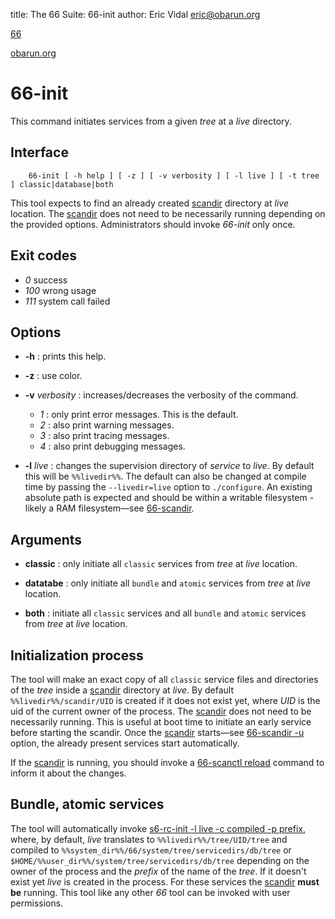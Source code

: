 title: The 66 Suite: 66-init
author: Eric Vidal <eric@obarun.org>

[66](index.html)

[obarun.org](https://web.obarun.org)

# 66-init

This command initiates services from a given *tree* at a *live* directory. 

## Interface

```
    66-init [ -h help ] [ -z ] [ -v verbosity ] [ -l live ] [ -t tree ] classic|database|both
```

This tool expects to find an already created [scandir](66-scandir.html) directory at *live* location. The [scandir](66-scandir.html) does not need to be necessarily running depending on the provided options. Administrators should invoke *66-init* only once.

## Exit codes

- *0* success
- *100* wrong usage
- *111* system call failed

## Options

- **-h** : prints this help.

- **-z** : use color.

- **-v** *verbosity* : increases/decreases the verbosity of the command.
    * *1* : only print error messages. This is the default.
    * *2* : also print warning messages.
    * *3* : also print tracing messages.
    * *4* : also print debugging messages.

- **-l** *live* : changes the supervision directory of *service* to *live*. By default this will be `%%livedir%%`. The default can also be changed at compile time by passing the `--livedir=live` option to `./configure`. An existing absolute path is expected and should be within a writable filesystem - likely a RAM filesystem—see [66-scandir](66-scandir.html).

## Arguments

- **classic** : only initiate all `classic` services from *tree* at *live* location. 

- **datatabe** : only initiate all `bundle` and `atomic` services from *tree* at *live* location. 

- **both** : initiate all `classic` services and all `bundle` and `atomic` services from *tree* at *live* location. 


## Initialization process

The tool will make an exact copy of all `classic` service files and directories of the *tree* inside a [scandir](66-scandir.html) directory at *live*. By default `%%livedir%%/scandir/UID` is created if it does not exist yet, where *UID* is the uid of the current owner of the process. The [scandir](66-scandir.html) does not need to be necessarily running. This is useful at boot time to initiate an early service before starting the scandir. Once the [scandir](66-scandir.html) starts—see [66-scandir -u](66-scandir.html) option, the already present services start automatically.

If the [scandir](66-scandir.html) is running, you should invoke a [66-scanctl reload](66-scanctl.html) command to inform it about the changes.

## Bundle, atomic services

The tool will automatically invoke [s6-rc-init -l live -c compiled -p prefix](https://skarnet.org/software/s6-rc-init), where, by default, *live* translates to `%%livedir%%/tree/UID/tree` and compiled to `%%system_dir%%/66/system/tree/servicedirs/db/tree` or `$HOME/%%user_dir%%/system/tree/servicedirs/db/tree` depending on the owner of the process and the *prefix* of the name of the *tree*. If it doesn't exist yet *live* is created in the process. For these services the [scandir](66-scandir.html) **must be** running. This tool like any other *66* tool can be invoked with user permissions.
